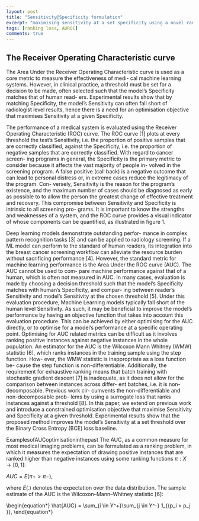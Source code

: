 ```yaml
---
layout: post
title: "Sensitivity@Specificity formulation"
excerpt: "maximising sensitivity at a set specificity using a novel ranking loss equation"
tags: [ranking loss, AUROC]
comments: true
---
```


## The Receiver Operating Characteristic curve

The Area Under the Receiver Operating Characteristic curve is used as a core metric to measure the effectiveness of medi- cal machine learning systems. However, in clinical practice, a threshold must be set for a decision to be made, often selected such that the model’s Specificity matches that of human read- ers. Experimental results show that by matching Specificity, the model’s Sensitivity can often fall short of radiologist level results, hence there is a need for an optimisation objective that maximises Sensitivity at a given Specificity.


The performance of a medical system is evaluated using the Receiver Operating Characteristic (ROC) curve. The ROC curve [1] plots at every threshold the test’s Sensitivity, i.e. the proportion of positive samples that are correctly classified, against the Specificity, i.e. the proportion of negative samples that are correctly classified. With regard to cancer screen- ing programs in general, the Specificity is the primary metric to consider because it affects the vast majority of people in- volved in the screening program. A false positive (call back) is a negative outcome that can lead to personal distress or, in extreme cases reduce the legitimacy of the program. Con- versely, Sensitivity is the reason for the program’s existence, and the maximum number of cases should be diagnosed as early as possible to to allow the person the greatest change of effective treatment and recovery. This compromise between Sensitivity and Specificity is intrinsic to all screening pro- grams. It is important to know the strengths and weaknesses of a system, and the ROC curve provides a visual indicator of whose components can be quantified, as illustrated in figure 1.


Deep learning models demonstrate outstanding perfor- mance in complex pattern recognition tasks [3] and can be applied to radiology screening. If a ML model can perform to the standard of human readers, its integration into the breast cancer screening workflow can alleviate the resource burden without sacrificing performance [4]. However, the standard metric for machine learning performance is the Area Under the ROC curve (AUC). The AUC cannot be used to com- pare machine performance against that of a human, which is often not measured in AUC. In many cases, evaluation is made by choosing a decision threshold such that the model’s Specificity matches with human’s Specificity, and compar- ing between reader’s Sensitivity and model’s Sensitivity at the chosen threshold [5]. Under this evaluation procedure, Machine Learning models typically fall short of the human level Sensitivity. As such, it may be beneficial to improve the model’s performance by having an objective function that takes into account this evaluation procedure. This can be achieved by either optimising for the AUC directly, or to optimise for a model’s performance at a specific operating point.
Optimising for AUC related metrics can be difficult as it involves ranking positive instances against negative instances in the whole population. An estimator for the AUC is the Wilcoxon Mann Whitney (WMW) statistic [6], which ranks instances in the training sample using the step function. How- ever, the WMW statistic is inappropriate as a loss function be- cause the step function is non-differentiable. Additionally, the requirement for exhaustive ranking means that batch training with stochastic gradient descent [7] is inadequate, as it does not allow for the comparison between instances across differ- ent batches, i.e. it is non-decomposable. Previous work cir- cumvents the non-differentiable and non-decomposable prob- lems by using a surrogate loss that ranks instances against a threshold [8]. In this paper, we extend on previous work and introduce a constrained optimisation objective that maximise Sensitivity and Specificity at a given threshold. Experimental results show that the proposed method improves the model’s Sensitivity at a set threshold over the Binary Cross Entropy (BCE) loss baseline.

ExamplesofAUCoptimisationinthepast
The AUC, as a common measure for most medical imaging problems, can be formulated as a ranking problem, in which it measures the expectation of drawing positive instances that are ranked higher than negative instances using some ranking functions $π : X → [0, 1]$:

$AUC = E(π+ > π−)$,

where $E(.)$ denotes the expectation over the data distribution.
The sample estimate of the AUC is the Wilcoxon–Mann–Whitney statistic [6]:

\begin{equation*}
    \hat{AUC} = \sum_{i \in Y^+}\sum_{j \in Y^-} 1_{\{p_i > p_j \}},
\end{equation*}






  

